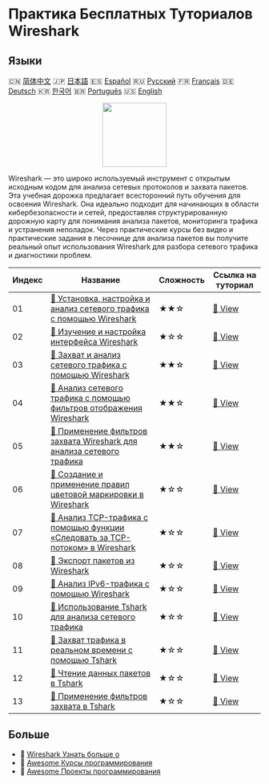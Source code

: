 # Практика Бесплатных Туториалов Wireshark

## Языки

🇨🇳 [简体中文](README_zh.md) 🇯🇵 [日本語](README_ja.md) 🇪🇸 [Español](README_es.md) 🇷🇺 [Русский](README_ru.md) 🇫🇷 [Français](README_fr.md) 🇩🇪 [Deutsch](README_de.md) 🇰🇷 [한국어](README_ko.md) 🇧🇷 [Português](README_pt.md) 🇺🇸 [English](README.md) 

<div align="center">
<img width="128px" src="https://file.labex.io/path/OuFutztV2dPZ.png">
</div>

Wireshark — это широко используемый инструмент с открытым исходным кодом для анализа сетевых протоколов и захвата пакетов. Эта учебная дорожка предлагает всесторонний путь обучения для освоения Wireshark. Она идеально подходит для начинающих в области кибербезопасности и сетей, предоставляя структурированную дорожную карту для понимания анализа пакетов, мониторинга трафика и устранения неполадок. Через практические курсы без видео и практические задания в песочнице для анализа пакетов вы получите реальный опыт использования Wireshark для разбора сетевого трафика и диагностики проблем.

|   Индекс | Название                                                                                                                                                                                      | Сложность   | Ссылка на туториал                                                                                                     |
|----------|-----------------------------------------------------------------------------------------------------------------------------------------------------------------------------------------------|-------------|------------------------------------------------------------------------------------------------------------------------|
|       01 | [📖 Установка, настройка и анализ сетевого трафика с помощью Wireshark](https://labex.io/ru/tutorials/wireshark-install-configure-and-analyze-network-traffic-with-wireshark-415947)          | ★★☆         | [🔗 View](https://labex.io/ru/tutorials/wireshark-install-configure-and-analyze-network-traffic-with-wireshark-415947) |
|       02 | [📖 Изучение и настройка интерфейса Wireshark](https://labex.io/ru/tutorials/wireshark-explore-and-customize-wireshark-interface-415949)                                                      | ★☆☆         | [🔗 View](https://labex.io/ru/tutorials/wireshark-explore-and-customize-wireshark-interface-415949)                    |
|       03 | [📖 Захват и анализ сетевого трафика с помощью Wireshark](https://labex.io/ru/tutorials/wireshark-capture-and-analyze-network-traffic-with-wireshark-415956)                                  | ★★☆         | [🔗 View](https://labex.io/ru/tutorials/wireshark-capture-and-analyze-network-traffic-with-wireshark-415956)           |
|       04 | [📖 Анализ сетевого трафика с помощью фильтров отображения Wireshark](https://labex.io/ru/tutorials/wireshark-analyze-network-traffic-with-wireshark-display-filters-415944)                  | ★★☆         | [🔗 View](https://labex.io/ru/tutorials/wireshark-analyze-network-traffic-with-wireshark-display-filters-415944)       |
|       05 | [📖 Применение фильтров захвата Wireshark для анализа сетевого трафика](https://labex.io/ru/tutorials/wireshark-apply-wireshark-capture-filters-for-network-traffic-analysis-415940)          | ★★☆         | [🔗 View](https://labex.io/ru/tutorials/wireshark-apply-wireshark-capture-filters-for-network-traffic-analysis-415940) |
|       06 | [📖 Создание и применение правил цветовой маркировки в Wireshark](https://labex.io/ru/tutorials/wireshark-create-and-apply-colorizing-rules-in-wireshark-415941)                              | ★☆☆         | [🔗 View](https://labex.io/ru/tutorials/wireshark-create-and-apply-colorizing-rules-in-wireshark-415941)               |
|       07 | [📖 Анализ TCP-трафика с помощью функции «Следовать за TCP-потоком» в Wireshark](https://labex.io/ru/tutorials/wireshark-analyze-tcp-traffic-with-wireshark-follow-tcp-stream-feature-415946) | ★☆☆         | [🔗 View](https://labex.io/ru/tutorials/wireshark-analyze-tcp-traffic-with-wireshark-follow-tcp-stream-feature-415946) |
|       08 | [📖 Экспорт пакетов из Wireshark](https://labex.io/ru/tutorials/wireshark-export-packets-from-wireshark-415945)                                                                               | ★☆☆         | [🔗 View](https://labex.io/ru/tutorials/wireshark-export-packets-from-wireshark-415945)                                |
|       09 | [📖 Анализ IPv6-трафика с помощью Wireshark](https://labex.io/ru/tutorials/wireshark-analyze-ipv6-traffic-with-wireshark-415950)                                                              | ★☆☆         | [🔗 View](https://labex.io/ru/tutorials/wireshark-analyze-ipv6-traffic-with-wireshark-415950)                          |
|       10 | [📖 Использование Tshark для анализа сетевого трафика](https://labex.io/ru/tutorials/wireshark-use-tshark-for-network-traffic-analysis-415942)                                                | ★☆☆         | [🔗 View](https://labex.io/ru/tutorials/wireshark-use-tshark-for-network-traffic-analysis-415942)                      |
|       11 | [📖 Захват трафика в реальном времени с помощью Tshark](https://labex.io/ru/tutorials/wireshark-capture-live-traffic-in-tshark-548916)                                                        | ★☆☆         | [🔗 View](https://labex.io/ru/tutorials/wireshark-capture-live-traffic-in-tshark-548916)                               |
|       12 | [📖 Чтение данных пакетов в Tshark](https://labex.io/ru/tutorials/wireshark-read-packet-data-in-tshark-548937)                                                                                | ★☆☆         | [🔗 View](https://labex.io/ru/tutorials/wireshark-read-packet-data-in-tshark-548937)                                   |
|       13 | [📖 Применение фильтров захвата в Tshark](https://labex.io/ru/tutorials/wireshark-apply-capture-filters-in-tshark-548914)                                                                     | ★☆☆         | [🔗 View](https://labex.io/ru/tutorials/wireshark-apply-capture-filters-in-tshark-548914)                              |

## Больше

- 🔗 [Wireshark Узнать больше о](https://labex.io/ru/skilltrees/wireshark)
- 🔗 [Awesome Курсы программирования](https://github.com/labex-labs/awesome-programming-courses)
- 🔗 [Awesome Проекты программирования](https://github.com/labex-labs/awesome-programming-projects)

